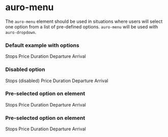 # auro-menu

The `auro-menu` element should be used in situations where users will select one option from a list of pre-defined options.
`auro-menu` will be used with `auro-dropdown`.


###  Default example with options

<div class="exampleWrapper">
  <auro-thing>
    <auro-menu>
      <auro-menuoption data-value="Stops">Stops</auro-menuoption>
      <auro-menuoption data-value="Price" selected>Price</auro-menuoption>
      <auro-menuoption data-value="Duration">Duration</auro-menuoption>
      <auro-menuoption data-value="Departure">Departure</auro-menuoption>
      <auro-menuoption data-value="Arrival">Arrival</auro-menuoption>
    </auro-menu>
  </auro-thing>
</div>

###  Disabled option

<div class="exampleWrapper">
  <auro-thing>
    <auro-menu>
      <auro-menuoption data-value="Stops">Stops</auro-menuoption>
      <auro-menuoption disabled data-value="Price">(disabled) Price</auro-menuoption>
      <auro-menuoption data-value="Duration">Duration</auro-menuoption>
      <auro-menuoption data-value="Departure">Departure</auro-menuoption>
      <auro-menuoption data-value="Arrival">Arrival</auro-menuoption>
    </auro-menu>
  </auro-thing>
</div>


### Pre-selected option on element

<div class="exampleWrapper">
  <div selectOption="2">
    <auro-menu>
      <auro-menuoption data-value="Stops">Stops</auro-menuoption>
      <auro-menuoption data-value="Price">Price</auro-menuoption>
      <auro-menuoption data-value="Duration">Duration</auro-menuoption>
      <auro-menuoption data-value="Departure">Departure</auro-menuoption>
      <auro-menuoption data-value="Arrival">Arrival</auro-menuoption>
    </auro-menu>
  </div>
</div>


### Pre-selected option on element

<div class="exampleWrapper">
  <auro-menu selectOption="2">
    <auro-menuoption data-value="Stops">Stops</auro-menuoption>
    <auro-menuoption data-value="Price">Price</auro-menuoption>
    <auro-menuoption data-value="Duration">Duration</auro-menuoption>
    <auro-menuoption data-value="Departure">Departure</auro-menuoption>
    <auro-menuoption data-value="Arrival">Arrival</auro-menuoption>
  </auro-menu>
</div>
